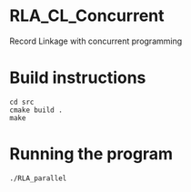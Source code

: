 # RLA_CL_Concurrent
Record Linkage with concurrent programming

# Build instructions
```
cd src
cmake build .
make

```

# Running the program

```
./RLA_parallel
```


